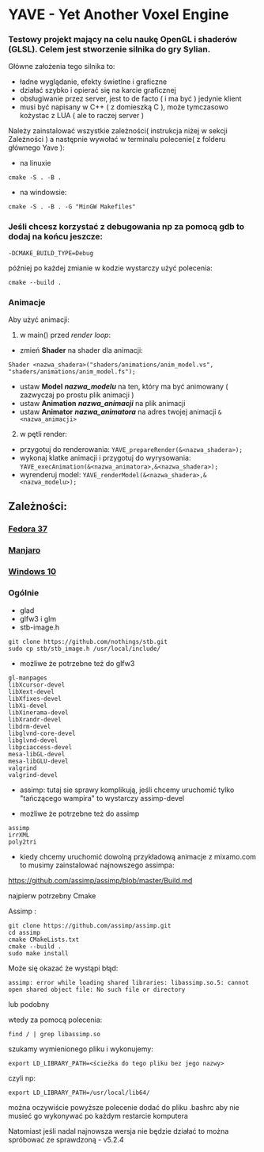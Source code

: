 # YAVE - Yet Another Voxel Engine

### Testowy projekt mający na celu naukę OpenGL i shaderów (GLSL). Celem jest stworzenie silnika do gry Sylian.
Główne założenia tego silnika to:
- ładne wyglądanie, efekty świetlne i graficzne
- działać szybko i opierać się na karcie graficznej
- obsługiwanie przez server, jest to de facto ( i ma być ) jedynie klient
- musi być napisany w C++ ( z domieszką C ), może tymczasowo kożystac z LUA ( ale to raczej server )



Należy zainstalować wszystkie zależności( instrukcja niżej w sekcji Zależności ) a następnie wywołać w terminalu polecenie( z folderu głównego Yave ):
- na linuxie
```
cmake -S . -B .
```
- na windowsie:
```
cmake -S . -B . -G "MinGW Makefiles"
```

### Jeśli chcesz korzystać z debugowania np za pomocą gdb to dodaj na końcu jeszcze:
```
-DCMAKE_BUILD_TYPE=Debug
```


później po każdej zmianie w kodzie wystarczy użyć polecenia:
```
cmake --build .
```

### Animacje

Aby użyć animacji:

1. w main() przed *render loop*:
- zmień **Shader** na shader dla animacji: 
```
Shader <nazwa_shadera>("shaders/animations/anim_model.vs", "shaders/animations/anim_model.fs");
```
- ustaw **Model** ***nazwa_modelu*** na ten, który ma być animowany ( zazwyczaj po prostu plik animacji )
- ustaw **Animation** ***nazwa_animacji*** na plik animacji
- ustaw **Animator** ***nazwa_animatora*** na adres twojej animacji `&<nazwa_animacji>`
2. w pętli render:
- przygotuj do renderowania: `YAVE_prepareRender(&<nazwa_shadera>);`
- wykonaj klatke animacji i przygotuj do wyrysowania: `YAVE_execAnimation(&<nazwa_animatora>,&<nazwa_shadera>);`
- wyrenderuj model: `YAVE_renderModel(&<nazwa_shadera>,&<nazwa_modelu>);`

## Zależności:
### [Fedora 37](readme-fedora.md)
### [Manjaro](readme-manjaro.md)
### [Windows 10](readme-windows.md)


### Ogólnie
- glad
- glfw3 i glm
- stb-image.h
```
git clone https://github.com/nothings/stb.git
sudo cp stb/stb_image.h /usr/local/include/
```

- możliwe że potrzebne też do glfw3
```
gl-manpages  
libXcursor-devel
libXext-devel
libXfixes-devel
libXi-devel
libXinerama-devel
libXrandr-devel
libdrm-devel
libglvnd-core-devel
libglvnd-devel
libpciaccess-devel
mesa-libGL-devel
mesa-libGLU-devel
valgrind
valgrind-devel
```

- assimp: tutaj sie sprawy komplikują, jeśli chcemy uruchomić tylko "tańczącego wampira" to wystarczy assimp-devel


- możliwe że potrzebne też do assimp
```
assimp
irrXML
poly2tri
```

- kiedy chcemy uruchomić dowolną przykładową animacje z mixamo.com to musimy zainstalować najnowszego assimpa:

https://github.com/assimp/assimp/blob/master/Build.md

najpierw potrzebny Cmake

Assimp :
```
git clone https://github.com/assimp/assimp.git
cd assimp
cmake CMakeLists.txt 
cmake --build .
sudo make install
```

Może się okazać że wystąpi błąd:
```
assimp: error while loading shared libraries: libassimp.so.5: cannot open shared object file: No such file or directory
```
lub podobny

wtedy za pomocą polecenia:
```
find / | grep libassimp.so
```
szukamy wymienionego pliku i wykonujemy:
```
export LD_LIBRARY_PATH=<ścieżka do tego pliku bez jego nazwy>
```
czyli np:
```
export LD_LIBRARY_PATH=/usr/local/lib64/
```
można oczywiście powyższe polecenie dodać do pliku .bashrc aby nie musieć go wykonywać po każdym restarcie komputera

Natomiast jeśli nadal najnowsza wersja nie będzie działać to można spróbować ze sprawdzoną - v5.2.4

